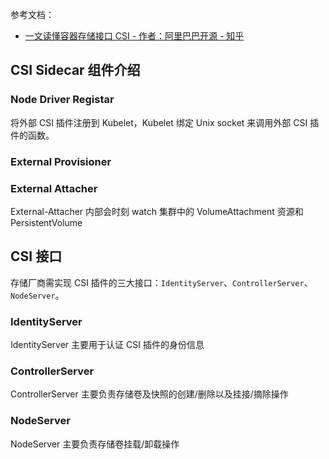 参考文档：

- [一文读懂容器存储接口 CSI - 作者：阿里巴巴开源 - 知乎](https://zhuanlan.zhihu.com/p/364255271)
<a name="yRxdd"></a>
## CSI Sidecar 组件介绍
<a name="nynJL"></a>
### Node Driver Registar
将外部 CSI 插件注册到 Kubelet，Kubelet 绑定 Unix socket 来调用外部 CSI 插件的函数。

<a name="Vszqy"></a>
### External Provisioner

<a name="sETfq"></a>
### External Attacher
External-Attacher 内部会时刻 watch 集群中的 VolumeAttachment 资源和 PersistentVolume

<a name="PFBRt"></a>
## CSI 接口
存储厂商需实现 CSI 插件的三大接口：`IdentityServer`、`ControllerServer`、`NodeServer`。
<a name="zpSYb"></a>
### IdentityServer
IdentityServer 主要用于认证 CSI 插件的身份信息
<a name="n9j1V"></a>
### ControllerServer
ControllerServer 主要负责存储卷及快照的创建/删除以及挂接/摘除操作
<a name="HO7Ym"></a>
### NodeServer
NodeServer 主要负责存储卷挂载/卸载操作


